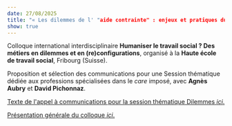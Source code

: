 ```yaml
---
date: 27/08/2025
title: "« Les dilemmes de l' "aide contrainte" : enjeux et pratiques du travail social imposé », à Fribourg"
show: true
---
```

Colloque international interdisciplinaire **Humaniser le travail social ? Des métiers en dilemmes et en (re)configurations**, organisé à la **Haute école de travail social**, Fribourg (Suisse).

Proposition et sélection des communications pour une Session thématique dédiée aux professions spécialisées dans le *care* imposé, avec **Agnès Aubry** et **David Pichonnaz**. 

[Texte de l'appel à communications pour la session thématique Dilemmes *ici*.](https://drive.switch.ch/index.php/s/3QSOEsvVO5SsA8a)

[Présentation générale du colloque *ici*.](https://www.hes-so.ch/de/humaniserts-2025/sessions-thematiques)
